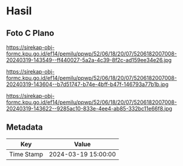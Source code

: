 # Hasil

## Foto C Plano

https://sirekap-obj-formc.kpu.go.id/ef14/pemilu/ppwp/52/06/18/20/07/5206182007008-20240319-143549--ff440027-5a2a-4c39-8f2c-ad159ee34e26.jpg

https://sirekap-obj-formc.kpu.go.id/ef14/pemilu/ppwp/52/06/18/20/07/5206182007008-20240319-143604--b7d51747-b74e-4bff-b47f-146793a77b1b.jpg

https://sirekap-obj-formc.kpu.go.id/ef14/pemilu/ppwp/52/06/18/20/07/5206182007008-20240319-143622--9285ac10-833e-4ee4-ab85-332bc11e66f8.jpg


## Metadata

| Key        | Value               |
| ---------- | ------------------- |
| Time Stamp | 2024-03-19 15:00:00 |



